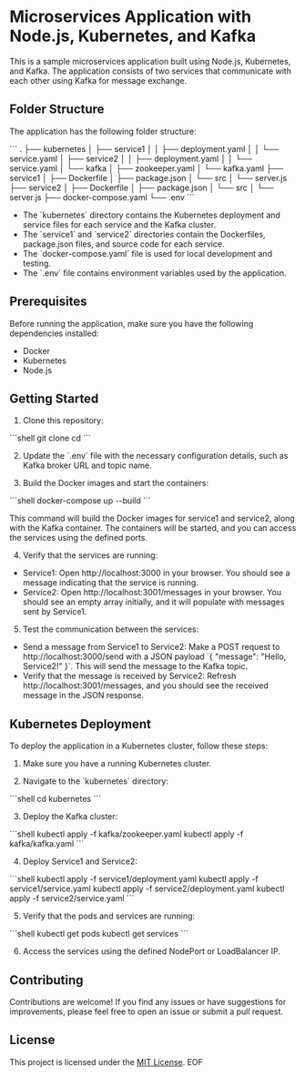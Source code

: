 
# Microservices Application with Node.js, Kubernetes, and Kafka

This is a sample microservices application built using Node.js, Kubernetes, and Kafka. The application consists of two services that communicate with each other using Kafka for message exchange.

## Folder Structure

The application has the following folder structure:

\`\`\`
.
├── kubernetes
│   ├── service1
│   │   ├── deployment.yaml
│   │   └── service.yaml
│   ├── service2
│   │   ├── deployment.yaml
│   │   └── service.yaml
│   └── kafka
│       ├── zookeeper.yaml
│       └── kafka.yaml
├── service1
│   ├── Dockerfile
│   ├── package.json
│   └── src
│       └── server.js
├── service2
│   ├── Dockerfile
│   ├── package.json
│   └── src
│       └── server.js
├── docker-compose.yaml
└── .env
\`\`\`

- The \`kubernetes\` directory contains the Kubernetes deployment and service files for each service and the Kafka cluster.
- The \`service1\` and \`service2\` directories contain the Dockerfiles, package.json files, and source code for each service.
- The \`docker-compose.yaml\` file is used for local development and testing.
- The \`.env\` file contains environment variables used by the application.

## Prerequisites

Before running the application, make sure you have the following dependencies installed:

- Docker
- Kubernetes
- Node.js

## Getting Started

1. Clone this repository:

\`\`\`shell
git clone <repository-url>
cd <repository-directory>
\`\`\`

2. Update the \`.env\` file with the necessary configuration details, such as Kafka broker URL and topic name.

3. Build the Docker images and start the containers:

\`\`\`shell
docker-compose up --build
\`\`\`

This command will build the Docker images for service1 and service2, along with the Kafka container. The containers will be started, and you can access the services using the defined ports.

4. Verify that the services are running:

- Service1: Open http://localhost:3000 in your browser. You should see a message indicating that the service is running.
- Service2: Open http://localhost:3001/messages in your browser. You should see an empty array initially, and it will populate with messages sent by Service1.

5. Test the communication between the services:

- Send a message from Service1 to Service2: Make a POST request to http://localhost:3000/send with a JSON payload \`{ "message": "Hello, Service2!" }\`. This will send the message to the Kafka topic.
- Verify that the message is received by Service2: Refresh http://localhost:3001/messages, and you should see the received message in the JSON response.

## Kubernetes Deployment

To deploy the application in a Kubernetes cluster, follow these steps:

1. Make sure you have a running Kubernetes cluster.

2. Navigate to the \`kubernetes\` directory:

\`\`\`shell
cd kubernetes
\`\`\`

3. Deploy the Kafka cluster:

\`\`\`shell
kubectl apply -f kafka/zookeeper.yaml
kubectl apply -f kafka/kafka.yaml
\`\`\`

4. Deploy Service1 and Service2:

\`\`\`shell
kubectl apply -f service1/deployment.yaml
kubectl apply -f service1/service.yaml
kubectl apply -f service2/deployment.yaml
kubectl apply -f service2/service.yaml
\`\`\`

5. Verify that the pods and services are running:

\`\`\`shell
kubectl get pods
kubectl get services
\`\`\`

6. Access the services using the defined NodePort or LoadBalancer IP.

## Contributing

Contributions are welcome! If you find any issues or have suggestions for improvements, please feel free to open an issue or submit a pull request.

## License

This project is licensed under the [MIT License](LICENSE).
EOF
